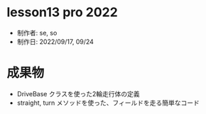 # lesson13 pro 2022

- 制作者: se, so
- 制作日: 2022/09/17, 09/24

# 成果物
- DriveBase クラスを使った2輪走行体の定義
- straight, turn メソッドを使った、フィールドを走る簡単なコード


